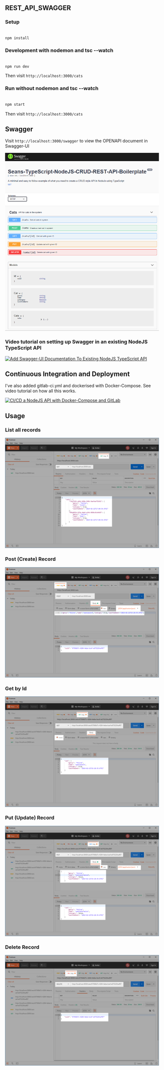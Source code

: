 
## REST_API_SWAGGER
  

### Setup

  

```bash

npm install

```

  

### Development with nodemon and tsc --watch

  

```bash

npm run dev

```

  

Then visit `http://localhost:3000/cats`

  

### Run without nodemon and tsc --watch

  

```bash

npm start

```

  

Then visit `http://localhost:3000/cats`

  

## Swagger

  

Visit `http://localhost:3000/swagger` to view the OPENAPI document in Swagger-UI

![Swagger-UI](docs/swagger.png)

  
  
  

### Video tutorial on setting up Swagger in an existing NodeJS TypeScript API

[![Add Swagger-UI Documentation To Existing NodeJS TypeScript API](https://img.youtube.com/vi/qemG0CWOx1I/0.jpg)](https://youtu.be/qemG0CWOx1I)

  

## Continuous Integration and Deployment

I've also added gitlab-ci.yml and dockerised with Docker-Compose. See video tutorial on how all this works.

[![CI/CD a NodeJS API with Docker-Compose and GitLab](https://img.youtube.com/vi/Qlj6NiOy5jM/0.jpg)](https://youtu.be/Qlj6NiOy5jM)

  



## Usage

  

### List all records

![Example Get all records](docs/get-example.png)

  
  

### Post (Create) Record

![Example Post (Create) new record](docs/post-example.png)

  
  

### Get by Id

![Example Get by ID](docs/get-id-example.png)

  
  

### Put (Update) Record

![Example Put (Update)](docs/put-example.png)

  
  

### Delete Record

![Example Delete](docs/delete-example.png)

  
